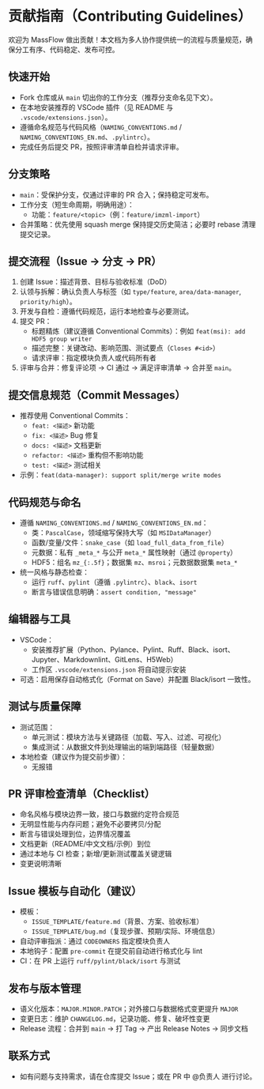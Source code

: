 # 贡献指南（Contributing Guidelines）

欢迎为 MassFlow 做出贡献！本文档为多人协作提供统一的流程与质量规范，确保分工有序、代码稳定、发布可控。

## 快速开始
- Fork 仓库或从 `main` 切出你的工作分支（推荐分支命名见下文）。
- 在本地安装推荐的 VSCode 插件（见 README 与 `.vscode/extensions.json`）。
- 遵循命名规范与代码风格（`NAMING_CONVENTIONS.md` / `NAMING_CONVENTIONS_EN.md`、`.pylintrc`）。
- 完成任务后提交 PR，按照评审清单自检并请求评审。

## 分支策略
- `main`：受保护分支，仅通过评审的 PR 合入；保持稳定可发布。
- 工作分支（短生命周期，明确用途）：
  - 功能：`feature/<topic>`（例：`feature/imzml-import`）
- 合并策略：优先使用 squash merge 保持提交历史简洁；必要时 rebase 清理提交记录。

## 提交流程（Issue → 分支 → PR）
1. 创建 Issue：描述背景、目标与验收标准（DoD）
2. 认领与拆解：确认负责人与标签（如 `type/feature`, `area/data-manager`, `priority/high`）。
3. 开发与自检：遵循代码规范，运行本地检查与必要测试。
4. 提交 PR：
   - 标题精炼（建议遵循 Conventional Commits）：例如 `feat(msi): add HDF5 group writer`
   - 描述完整：关键改动、影响范围、测试要点（`Closes #<id>`）
   - 请求评审：指定模块负责人或代码所有者
5. 评审与合并：修复评论项 → CI 通过 → 满足评审清单 → 合并至 `main`。

## 提交信息规范（Commit Messages）
- 推荐使用 Conventional Commits：
  - `feat: <描述>` 新功能
  - `fix: <描述>` Bug 修复
  - `docs: <描述>` 文档更新
  - `refactor: <描述>` 重构但不影响功能
  - `test: <描述>` 测试相关
- 示例：`feat(data-manager): support split/merge write modes`

## 代码规范与命名
- 遵循 `NAMING_CONVENTIONS.md` / `NAMING_CONVENTIONS_EN.md`：
  - 类：`PascalCase`，领域缩写保持大写（如 `MSIDataManager`）
  - 函数/变量/文件：`snake_case`（如 `load_full_data_from_file`）
  - 元数据：私有 `_meta_*` 与公开 `meta_*` 属性映射（通过 `@property`）
  - HDF5：组名 `mz_{:.5f}`；数据集 `mz`、`msroi`；元数据数据集 `meta_*`
- 统一风格与静态检查：
  - 运行 `ruff`、`pylint`（遵循 `.pylintrc`）、`black`、`isort`
  - 断言与错误信息明确：`assert condition, "message"`

## 编辑器与工具
- VSCode：
  - 安装推荐扩展（Python、Pylance、Pylint、Ruff、Black、isort、Jupyter、Markdownlint、GitLens、H5Web）
  - 工作区 `.vscode/extensions.json` 将自动提示安装
- 可选：启用保存自动格式化（Format on Save）并配置 Black/isort 一致性。

## 测试与质量保障
- 测试范围：
  - 单元测试：模块方法与关键路径（加载、写入、过滤、可视化）
  - 集成测试：从数据文件到处理输出的端到端路径（轻量数据）
- 本地检查（建议作为提交前步骤）：
  - 无报错

## PR 评审检查清单（Checklist）
- 命名风格与模块边界一致，接口与数据约定符合规范
- 无明显性能与内存问题；避免不必要拷贝/分配
- 断言与错误处理到位，边界情况覆盖
- 文档更新（README/中文文档/示例）到位
- 通过本地与 CI 检查；新增/更新测试覆盖关键逻辑
- 变更说明清晰

## Issue 模板与自动化（建议）
- 模板：
  - `ISSUE_TEMPLATE/feature.md`（背景、方案、验收标准）
  - `ISSUE_TEMPLATE/bug.md`（复现步骤、预期/实际、环境信息）
- 自动评审指派：通过 `CODEOWNERS` 指定模块负责人
- 本地钩子：配置 `pre-commit` 在提交前自动进行格式化与 lint
- CI：在 PR 上运行 `ruff/pylint/black/isort` 与测试

## 发布与版本管理
- 语义化版本：`MAJOR.MINOR.PATCH`；对外接口与数据格式变更提升 `MAJOR`
- 变更日志：维护 `CHANGELOG.md`，记录功能、修复、破坏性变更
- Release 流程：合并到 `main` → 打 Tag → 产出 Release Notes → 同步文档

## 联系方式
- 如有问题与支持需求，请在仓库提交 Issue；或在 PR 中 @负责人 进行讨论。